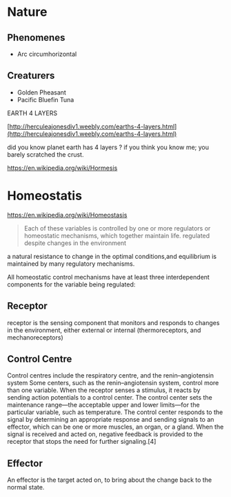 Nature
===

## Phenomenes
- Arc circumhorizontal


## Creaturers
- Golden Pheasant
- Pacific Bluefin Tuna

EARTH 4 LAYERS

[http://herculeajonesdiv1.weebly.com/earths-4-layers.html](http://herculeajonesdiv1.weebly.com/earths-4-layers.html)

did you know planet earth has 4 layers ? if you think you know me; you barely scratched the crust.

https://en.wikipedia.org/wiki/Hormesis

Homeostatis
===
https://en.wikipedia.org/wiki/Homeostasis


> Each of these variables is controlled by one or more regulators or homeostatic mechanisms, which together maintain life.
> regulated despite changes in the environment

a natural resistance to change in the optimal conditions,and equilibrium is maintained by many regulatory mechanisms. 

All homeostatic control mechanisms have at least three interdependent components for the variable being regulated: 

## Receptor
receptor is the sensing component that monitors and responds to changes in the environment, either external or internal (thermoreceptors, and mechanoreceptors)

## Control Centre
Control centres include the respiratory centre, and the renin–angiotensin system
Some centers, such as the renin–angiotensin system, control more than one variable. When the receptor senses a stimulus, it reacts by sending action potentials to a control center. The control center sets the maintenance range—the acceptable upper and lower limits—for the particular variable, such as temperature. The control center responds to the signal by determining an appropriate response and sending signals to an effector, which can be one or more muscles, an organ, or a gland. When the signal is received and acted on, negative feedback is provided to the receptor that stops the need for further signaling.[4]

## Effector
An effector is the target acted on, to bring about the change back to the normal state.